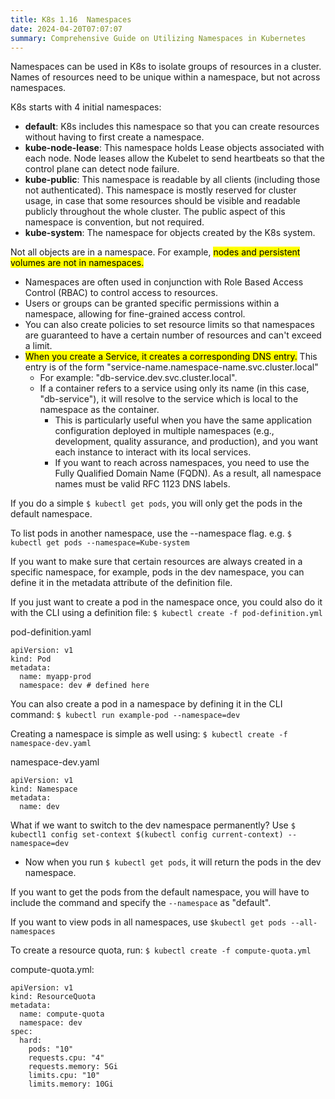```yaml
---
title: K8s 1.16  Namespaces
date: 2024-04-20T07:07:07
summary: Comprehensive Guide on Utilizing Namespaces in Kubernetes
---
```

Namespaces can be used in K8s to isolate groups of resources in a cluster. Names of resources need to be unique within a namespace, but not across namespaces.

K8s starts with 4 initial namespaces:
  - **default**: K8s includes this namespace so that you can create resources without having to first create a namespace.
  - **kube-node-lease**: This namespace holds Lease objects associated with each node. Node leases allow the Kubelet to send heartbeats so that the control plane can detect node failure.
  - **kube-public**: This namespace is readable by all clients (including those not authenticated). This namespace is mostly reserved for cluster usage, in case that some resources should be visible and readable publicly throughout the whole cluster. The public aspect of this namespace is convention, but not required.
  - **kube-system**: The namespace for objects created by the K8s system.
  
  Not all objects are in a namespace. For example, <mark>nodes and persistent volumes are not in namespaces.</mark>
- Namespaces are often used in conjunction with Role Based Access Control (RBAC) to control access to resources.
- Users or groups can be granted specific permissions within a namespace, allowing for fine-grained access control.
- You can also create policies to set resource limits so that namespaces are guaranteed to have a certain number of resources and can't exceed a limit.
- <mark>When you create a Service, it creates a corresponding DNS entry.</mark> This entry is of the form "service-name.namespace-name.svc.cluster.local"
	- For example: "db-service.dev.svc.cluster.local".
	- If a container refers to a service using only its name (in this case, "db-service"), it will resolve to the service which is local to the namespace as the container. 
		- This is particularly useful when you have the same application configuration deployed in multiple namespaces (e.g., development, quality assurance, and production), and you want each instance to interact with its local services.
		- If you want to reach across namespaces, you need to use the Fully Qualified Domain Name (FQDN). As a result, all namespace names must be valid RFC 1123 DNS labels.

If you do a simple `$ kubectl get pods`, you will only get the pods in the default namespace. 

To list pods in another namespace, use the --namespace flag. e.g. `$ kubectl get pods --namespace=Kube-system`

If you want to make sure that certain resources are always created in a specific namespace, for example, pods in the dev namespace, you can define it in the metadata attribute of the definition file.

If you just want to create a pod in the namespace once, you could also do it with the CLI using a definition file:
`$ kubectl create -f pod-definition.yml`

pod-definition.yaml
```
apiVersion: v1
kind: Pod
metadata:
  name: myapp-prod
  namespace: dev # defined here
```

You can also create a pod in a namespace by defining it in the CLI command: `$ kubectl run example-pod --namespace=dev`

Creating a namespace is simple as well using:
`$ kubectl create -f namespace-dev.yaml`

namespace-dev.yaml
```
apiVersion: v1
kind: Namespace
metadata:
  name: dev
```

What if we want to switch to the dev namespace permanently? Use `$ kubectl1 config set-context $(kubectl config current-context) --namespace=dev`
- Now when you run `$ kubectl get pods`, it will return the pods in the dev namespace.

If you want to get the pods from the default namespace, you will have to include the command and specify the `--namespace` as "default".

If you want to view pods in all namespaces, use `$kubectl get pods --all-namespaces`

To create a resource quota, run:
`$ kubectl create -f compute-quota.yml`

compute-quota.yml:
```
apiVersion: v1
kind: ResourceQuota
metadata:
  name: compute-quota
  namespace: dev
spec:
  hard:
    pods: "10"
    requests.cpu: "4"
    requests.memory: 5Gi
    limits.cpu: "10"
    limits.memory: 10Gi
```